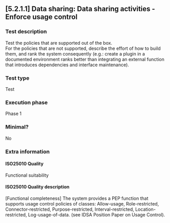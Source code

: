
## [5.2.1.1] Data sharing: Data sharing activities - Enforce usage control
 
### Test description
Test the policies that are supported out of the box.  
For the policies that are not supported, describe the effort of how to build them, and rank the system consequently (e.g.: create a plugin in a documented environment ranks better than integrating an external function that introduces dependencies and interface maintenance).
 
### Test type
Test
 
### Execution phase
Phase 1
 
### Minimal?
No
 
### Extra information
#### ISO25010 Quality
Functional suitability
#### ISO25010 Quality description
[Functional completeness] The system provides a PEP function that supports usage control policies of classes: Allow-usage, Role-restricted, Connector-restricted, Purpose-restricted, Interval-restricted, Location-restricted, Log-usage-of-data. (see IDSA Position Paper on Usage Control). 
    